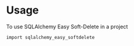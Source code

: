 # Usage

To use SQLAlchemy Easy Soft-Delete in a project

```
import sqlalchemy_easy_softdelete
```
